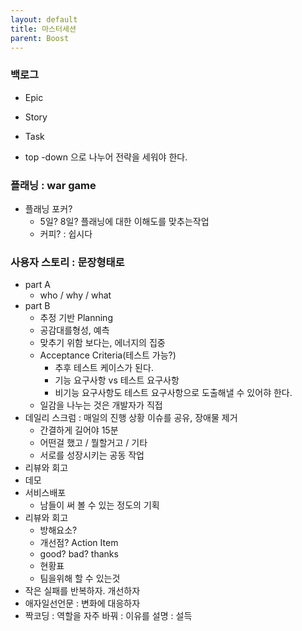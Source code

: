 ```yaml
---
layout: default
title: 마스터세션
parent: Boost
---
```


### 백로그
- Epic
- Story
- Task

- top -down 으로 나누어 전략을 세워야 한다.

### 플래닝 : war game
- 플래닝 포커?
  - 5일? 8일? 플래닝에 대한 이해도를 맞추는작업
  - 커피? : 쉽시다

### 사용자 스토리 : 문장형태로
- part A
  - who / why / what
- part B
  - 추정 기반 Planning
  - 공감대를형성, 예측
  - 맞추기 위함 보다는, 에너지의 집중
  - Acceptance Criteria(테스트 가능?)
    - 추후 테스트 케이스가 된다.
    - 기능 요구사항 vs 테스트 요구사항
    - 비기능 요구사항도 테스트 요구사항으로 도출해낼 수 있어햐 한다.
  - 일감을 나누는 것은 개발자가 직접
- 데일리 스크럼 : 매일의 진행 상황 이슈를 공유, 장애물 제거
  - 간결하게 길어야 15분
  - 어떤걸 했고 / 뭘할거고 / 기타
  - 서로를 성장시키는 공동 작업
- 리뷰와 회고
- 데모
- 서비스배포
  - 남들이 써 볼 수 있는 정도의 기획
- 리뷰와 회고
  - 방해요소?
  - 개선점? Action Item
  - good? bad? thanks
  - 현황표
  - 팀을위해 할 수 있는것
- 작은 실패를 반복하자. 개선하자
- 애자일선언문 : 변화에 대응하자
- 짝코딩 : 역할을 자주 바꿔 : 이유를 설명 : 설득